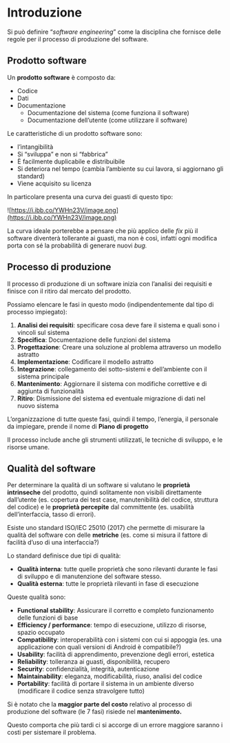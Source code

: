 ﻿# Introduzione

Si può definire “*software engineering*” come la disciplina che fornisce delle regole per il processo di produzione del software.

## Prodotto software

Un **prodotto software** è composto da:

- Codice
- Dati
- Documentazione
    - Documentazione del sistema (come funziona il software)
    - Documentazione dell’utente (come utilizzare il software)

Le caratteristiche di un prodotto software sono:

- l’intangibilità
- Si “sviluppa” e non si “fabbrica”
- È facilmente duplicabile e distribuibile
- Si deteriora nel tempo (cambia l’ambiente su cui lavora, si aggiornano gli standard)
- Viene acquisito su licenza

In particolare presenta una curva dei guasti di questo tipo:

![https://i.ibb.co/YWHn23V/image.png](https://i.ibb.co/YWHn23V/image.png)

La curva ideale porterebbe a pensare che più applico delle *fix* più il software diventerà tollerante ai guasti, ma non è così, infatti ogni modifica porta con sé la probabilità di generare nuovi *bug.*

## Processo di produzione

Il processo di produzione di un software inizia con l’analisi dei requisiti e finisce con il ritiro dal mercato del prodotto.

Possiamo elencare le fasi in questo modo (indipendentemente dal tipo di processo impiegato):

1. **Analisi dei requisiti**: specificare cosa deve fare il sistema e quali sono i vincoli sul sistema
2. **Specifica**: Documentazione delle funzioni del sistema
3. **Progettazione**: Creare una soluzione al problema attraverso un modello astratto
4. **Implementazione**: Codificare il modello astratto
5. **Integrazione**: collegamento dei sotto-sistemi e dell’ambiente con il sistema principale
6. **Mantenimento**: Aggiornare il sistema con modifiche correttive e di aggiunta di funzionalità
7. **Ritiro**: Dismissione del sistema ed eventuale migrazione di dati nel nuovo sistema

L’organizzazione di tutte queste fasi, quindi il tempo, l’energia, il personale da impiegare, prende il nome di **Piano di progetto**

Il processo include anche gli strumenti utilizzati, le tecniche di sviluppo, e le risorse umane.

## Qualità del software

Per determinare la qualità di un software si valutano le **proprietà intrinseche** del prodotto, quindi solitamente non visibili direttamente dall’utente (es. copertura dei test case, manutenibilità del codice, struttura del codice) e le **proprietà percepite** dal committente (es. usabilità dell’interfaccia, tasso di errori).

Esiste uno standard ISO/IEC 25010 (2017) che permette di misurare la qualità del software con delle **metriche** (es. come si misura il fattore di facilità d’uso di una interfaccia?)

Lo standard definisce due tipi di qualità:

- **Qualità interna**: tutte quelle proprietà che sono rilevanti durante le fasi di sviluppo e di manutenzione del software stesso.
- **Qualità esterna**: tutte le proprietà rilevanti in fase di esecuzione

Queste qualità sono:

- **Functional stability**: Assicurare il corretto e completo funzionamento delle funzioni di base
- **Efficiency / performance**: tempo di esecuzione, utilizzo di risorse, spazio occupato
- **Compatibility**: interoperabilità con i sistemi con cui si appoggia (es. una applicazione con quali versioni di Android è compatibile?)
- **Usability**: facilità di apprendimento, prevenzione degli errori, estetica
- **Reliability**: tolleranza ai guasti, disponibilità, recupero
- **Security**: confidenzialità, integrità, autenticazione
- **Maintainability**: eleganza, modificabilità, riuso, analisi del codice
- **Portability**: facilità di portare il sistema in un ambiente diverso (modificare il codice senza stravolgere tutto)

Si è notato che la **maggior parte del costo** relativo al processo di produzione del software (le 7 fasi) risiede nel **mantenimento.**

Questo comporta che più tardi ci si accorge di un errore maggiore saranno i costi per sistemare il problema.
